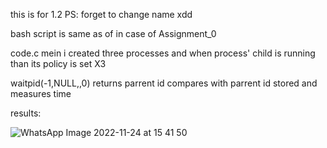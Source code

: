this is for 1.2 
PS: forget to change name xdd

bash script is same as of in case of Assignment_0

code.c mein i created three processes and when process' child is running than its policy is set X3

waitpid(-1,NULL,,0)
 returns parrent id 
 compares with parrent id stored and measures time 
 
 results: 
 
 ![WhatsApp Image 2022-11-24 at 15 41 50](https://user-images.githubusercontent.com/100823564/203758656-f62c42af-df2b-4ec8-8e2c-13181be3aae7.jpg)
